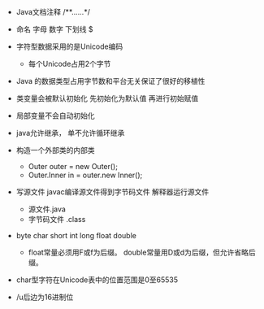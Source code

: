 * Java文档注释 /**......\*/

* 命名 字母 数字 下划线 $
* 字符型数据采用的是Unicode编码
  * 每个Unicode占用2个字节
* Java 的数据类型占用字节数和平台无关保证了很好的移植性
* 类变量会被默认初始化 先初始化为默认值 再进行初始赋值
* 局部变量不会自动初始化
* java允许继承， 单不允许循环继承
* 构造一个外部类的内部类
  * Outer outer = new Outer();
  * Outer.Inner in = outer.new Inner();

* 写源文件 javac编译源文件得到字节码文件 解释器运行源文件
  * 源文件.java 
  * 字节码文件 .class
* byte char short int long float double
  * float常量必须用F或f为后缀。
    double常量用D或d为后缀，但允许省略后缀。
*  char型字符在Unicode表中的位置范围是0至65535
* /u后边为16进制位